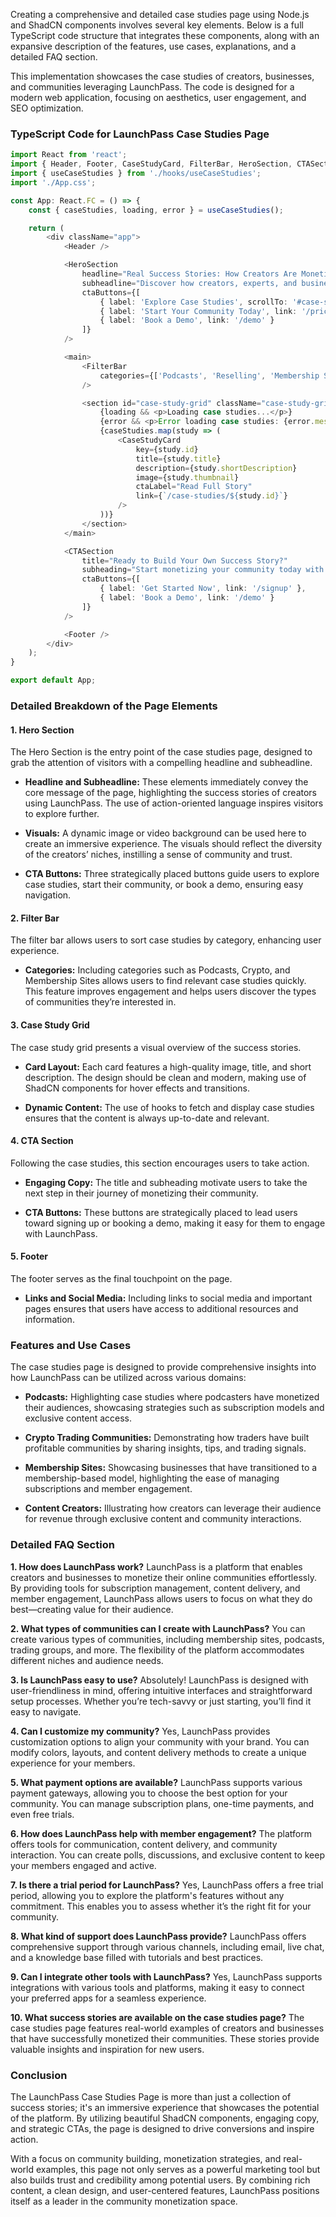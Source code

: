 Creating a comprehensive and detailed case studies page using Node.js and ShadCN components involves several key elements. Below is a full TypeScript code structure that integrates these components, along with an expansive description of the features, use cases, explanations, and a detailed FAQ section. 

This implementation showcases the case studies of creators, businesses, and communities leveraging LaunchPass. The code is designed for a modern web application, focusing on aesthetics, user engagement, and SEO optimization.

### TypeScript Code for LaunchPass Case Studies Page

```typescript
import React from 'react';
import { Header, Footer, CaseStudyCard, FilterBar, HeroSection, CTASection } from './components';
import { useCaseStudies } from './hooks/useCaseStudies';
import './App.css';

const App: React.FC = () => {
    const { caseStudies, loading, error } = useCaseStudies();

    return (
        <div className="app">
            <Header />

            <HeroSection 
                headline="Real Success Stories: How Creators Are Monetizing Their Communities with LaunchPass"
                subheadline="Discover how creators, experts, and businesses are turning their passion into profit with LaunchPass. From podcasts to crypto trading, see how they’re building thriving paid communities."
                ctaButtons={[
                    { label: 'Explore Case Studies', scrollTo: '#case-study-grid' },
                    { label: 'Start Your Community Today', link: '/pricing' },
                    { label: 'Book a Demo', link: '/demo' }
                ]}
            />

            <main>
                <FilterBar 
                    categories={['Podcasts', 'Reselling', 'Membership Sites', 'Stock Trading', 'Content Creators', 'Crypto & NFT', 'Sports Picks', 'Discord', 'Telegram', 'Slack']}
                />

                <section id="case-study-grid" className="case-study-grid">
                    {loading && <p>Loading case studies...</p>}
                    {error && <p>Error loading case studies: {error.message}</p>}
                    {caseStudies.map(study => (
                        <CaseStudyCard 
                            key={study.id} 
                            title={study.title}
                            description={study.shortDescription}
                            image={study.thumbnail}
                            ctaLabel="Read Full Story"
                            link={`/case-studies/${study.id}`} 
                        />
                    ))}
                </section>
            </main>

            <CTASection 
                title="Ready to Build Your Own Success Story?"
                subheading="Start monetizing your community today with LaunchPass."
                ctaButtons={[
                    { label: 'Get Started Now', link: '/signup' },
                    { label: 'Book a Demo', link: '/demo' }
                ]}
            />

            <Footer />
        </div>
    );
}

export default App;
```

### Detailed Breakdown of the Page Elements

#### 1. **Hero Section**
The Hero Section is the entry point of the case studies page, designed to grab the attention of visitors with a compelling headline and subheadline. 

- **Headline and Subheadline:** These elements immediately convey the core message of the page, highlighting the success stories of creators using LaunchPass. The use of action-oriented language inspires visitors to explore further.
  
- **Visuals:** A dynamic image or video background can be used here to create an immersive experience. The visuals should reflect the diversity of the creators’ niches, instilling a sense of community and trust.

- **CTA Buttons:** Three strategically placed buttons guide users to explore case studies, start their community, or book a demo, ensuring easy navigation.

#### 2. **Filter Bar**
The filter bar allows users to sort case studies by category, enhancing user experience. 

- **Categories:** Including categories such as Podcasts, Crypto, and Membership Sites allows users to find relevant case studies quickly. This feature improves engagement and helps users discover the types of communities they’re interested in.

#### 3. **Case Study Grid**
The case study grid presents a visual overview of the success stories. 

- **Card Layout:** Each card features a high-quality image, title, and short description. The design should be clean and modern, making use of ShadCN components for hover effects and transitions.

- **Dynamic Content:** The use of hooks to fetch and display case studies ensures that the content is always up-to-date and relevant.

#### 4. **CTA Section**
Following the case studies, this section encourages users to take action.

- **Engaging Copy:** The title and subheading motivate users to take the next step in their journey of monetizing their community.

- **CTA Buttons:** These buttons are strategically placed to lead users toward signing up or booking a demo, making it easy for them to engage with LaunchPass.

#### 5. **Footer**
The footer serves as the final touchpoint on the page.

- **Links and Social Media:** Including links to social media and important pages ensures that users have access to additional resources and information.

### Features and Use Cases
The case studies page is designed to provide comprehensive insights into how LaunchPass can be utilized across various domains:

- **Podcasts:** Highlighting case studies where podcasters have monetized their audiences, showcasing strategies such as subscription models and exclusive content access.

- **Crypto Trading Communities:** Demonstrating how traders have built profitable communities by sharing insights, tips, and trading signals.

- **Membership Sites:** Showcasing businesses that have transitioned to a membership-based model, highlighting the ease of managing subscriptions and member engagement.

- **Content Creators:** Illustrating how creators can leverage their audience for revenue through exclusive content and community interactions.

### Detailed FAQ Section
**1. How does LaunchPass work?**
LaunchPass is a platform that enables creators and businesses to monetize their online communities effortlessly. By providing tools for subscription management, content delivery, and member engagement, LaunchPass allows users to focus on what they do best—creating value for their audience.

**2. What types of communities can I create with LaunchPass?**
You can create various types of communities, including membership sites, podcasts, trading groups, and more. The flexibility of the platform accommodates different niches and audience needs.

**3. Is LaunchPass easy to use?**
Absolutely! LaunchPass is designed with user-friendliness in mind, offering intuitive interfaces and straightforward setup processes. Whether you’re tech-savvy or just starting, you’ll find it easy to navigate.

**4. Can I customize my community?**
Yes, LaunchPass provides customization options to align your community with your brand. You can modify colors, layouts, and content delivery methods to create a unique experience for your members.

**5. What payment options are available?**
LaunchPass supports various payment gateways, allowing you to choose the best option for your community. You can manage subscription plans, one-time payments, and even free trials.

**6. How does LaunchPass help with member engagement?**
The platform offers tools for communication, content delivery, and community interaction. You can create polls, discussions, and exclusive content to keep your members engaged and active.

**7. Is there a trial period for LaunchPass?**
Yes, LaunchPass offers a free trial period, allowing you to explore the platform's features without any commitment. This enables you to assess whether it’s the right fit for your community.

**8. What kind of support does LaunchPass provide?**
LaunchPass offers comprehensive support through various channels, including email, live chat, and a knowledge base filled with tutorials and best practices. 

**9. Can I integrate other tools with LaunchPass?**
Yes, LaunchPass supports integrations with various tools and platforms, making it easy to connect your preferred apps for a seamless experience.

**10. What success stories are available on the case studies page?**
The case studies page features real-world examples of creators and businesses that have successfully monetized their communities. These stories provide valuable insights and inspiration for new users.

### Conclusion
The LaunchPass Case Studies Page is more than just a collection of success stories; it's an immersive experience that showcases the potential of the platform. By utilizing beautiful ShadCN components, engaging copy, and strategic CTAs, the page is designed to drive conversions and inspire action.

With a focus on community building, monetization strategies, and real-world examples, this page not only serves as a powerful marketing tool but also builds trust and credibility among potential users. By combining rich content, a clean design, and user-centered features, LaunchPass positions itself as a leader in the community monetization space.